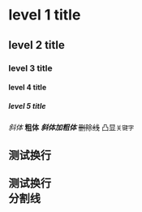 # level 1 title
## level 2 title
### level 3 title
#### level 4 title
##### level 5 title

*斜体*
**粗体**
***斜体加粗体***
~~删除线~~
凸显`关键字`

测试换行<br><br>
测试换行<br>
分割线
---
